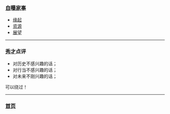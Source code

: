 ### [自曝家事](https://github.com/nagexiucai/manuscripts/blob/master/Python半深入讲义/自曝家事 "自曝家事") ###
- [缘起](https://github.com/nagexiucai/manuscripts/blob/master/Python半深入讲义/自曝家事/缘起.md "缘起")
- [资源](https://github.com/nagexiucai/manuscripts/blob/master/Python半深入讲义/自曝家事/资源.md "资源")
- [展望](https://github.com/nagexiucai/manuscripts/blob/master/Python半深入讲义/自曝家事/展望.md "展望")

---
### [秀才](http://zhouguoqiang.cn/ "作者")点评 ###
- 对历史不感兴趣的话；
- 对行当不感兴趣的话；
- 对未来不刚兴趣的话；

可以绕过！

---
### [首页](https://github.com/nagexiucai/manuscripts/blob/master/Python半深入讲义.md "首页") ###